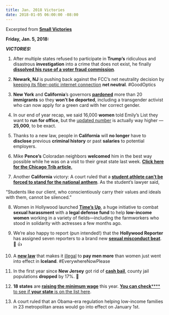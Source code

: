 ```yaml
---
title: Jan. 2018 Victories
date: 2018-01-05 06:00:00 -08:00
---
```


Excerpted from [**Small Victories**](https://www.celebratesmallvictories.com/) 

**Friday, Jan. 5, 2018:**

***VICTORIES***!

1. After multiple states refused to participate in **Trump’s** ridiculous and disastrous **investigation** into a crime that does not exist, he finally **[dissolved his ruse of a voter fraud commission](https://www.nytimes.com/2018/01/03/us/politics/trump-voter-fraud-commission.html?utm_source=Small%2BVictories%2BNewsletter&utm_campaign=fbefd8b4da-EMAIL_CAMPAIGN_2018_01_05&utm_medium=email&utm_term=0_636f315e88-fbefd8b4da-142027269&_r=0&auth=login-email)**.

2. **Newark, NJ** is pushing back against the FCC’s net neutrality decision by [keeping its fiber-optic internet connection](https://www.axios.com/newark-commits-to-keeping-its-fiber-network-net-neutral-2519349873.html?utm_source=Small+Victories+Newsletter&utm_campaign=fbefd8b4da-EMAIL_CAMPAIGN_2018_01_05&utm_medium=email&utm_term=0_636f315e88-fbefd8b4da-142027269) **net neutral**. #GoodOptics

3. **New York** and **California**’s governors **[pardoned](https://www.nytimes.com/2017/12/27/nyregion/trump-cuomo-pardons-immigrants.html?utm_source=Small+Victories+Newsletter&utm_campaign=fbefd8b4da-EMAIL_CAMPAIGN_2018_01_05&utm_medium=email&utm_term=0_636f315e88-fbefd8b4da-142027269)** more than 20 **immigrants** so they **won’t be deported**, including a transgender activist who can now apply for a green card with her correct gender.

4. In our end of year recap, we said 16,000 **women** told Emily’s List they want to **run for office**, but the [updated number](http://thehill.com/blogs/blog-briefing-room/365855-emilys-list-25000-women-have-reached-out-to-us-to-run-for-office?utm_source=Small+Victories+Newsletter&utm_campaign=fbefd8b4da-EMAIL_CAMPAIGN_2018_01_05&utm_medium=email&utm_term=0_636f315e88-fbefd8b4da-142027269) is actually way higher — **25,000**, to be exact.
 
5. Thanks to a new law, people in **California** will **no longer** have to **disclose** previous **criminal history** or past **salaries** to potential employers.

6. Mike **Pence’s** Coloradan neighbors **welcomed** him in the best way possible while he was on a visit to their great state last week.
[**Click here for the Chicago Trib article**.](http://www.chicagotribune.com/news/nationworld/ct-mike-pence-neighbors-20171230-story.html)

7. Another **California** victory: A court ruled that a **[student athlete can’t be forced to stand for the national anthem](http://www.latimes.com/local/lanow/la-me-ln-student-athlete-kneel-20171229-story.html?utm_source=Small+Victories+Newsletter&utm_campaign=fbefd8b4da-EMAIL_CAMPAIGN_2018_01_05&utm_medium=email&utm_term=0_636f315e88-fbefd8b4da-142027269)**. As the student’s lawyer said,
 
“Students like our client, who conscientiously carry their values and ideals with them, cannot be silenced.”

8. Women in Hollywood launched **[Time’s Up](https://www.timesupnow.com/)**, a huge initiative to combat **sexual harassment** with a **legal defense fund** to help **low-income women** working in a variety of fields—including the farmworkers who stood in solidarity with actresses a few months ago.

9. We’re also happy to report (pun intended!) that the **Hollywood Reporter** has assigned seven reporters to a brand new [**sexual misconduct beat**](https://www.newyorker.com/magazine/2018/01/08/can-hollywood-change-its-ways?utm_source=Small+Victories+Newsletter&utm_campaign=fbefd8b4da-EMAIL_CAMPAIGN_2018_01_05&utm_medium=email&utm_term=0_636f315e88-fbefd8b4da-142027269). 📰 👍

10. A [**new law**](http://fortune.com/2018/01/02/illegal-to-pay-men-more-than-women-iceland/?utm_source=Small+Victories+Newsletter&utm_campaign=fbefd8b4da-EMAIL_CAMPAIGN_2018_01_05&utm_medium=email&utm_term=0_636f315e88-fbefd8b4da-142027269) that makes it [illegal](http://fortune.com/2018/01/02/illegal-to-pay-men-more-than-women-iceland/?utm_source=Small+Victories+Newsletter&utm_campaign=fbefd8b4da-EMAIL_CAMPAIGN_2018_01_05&utm_medium=email&utm_term=0_636f315e88-fbefd8b4da-142027269) to **pay men more** than women just went into effect in **Iceland**. #EverywhereNowPlease

11. In the first year since **New Jersey** got rid of [**cash bail**](https://whyy.org/segments/one-year-since-n-j-ditched-cash-bail-heres-going/?utm_source=Small+Victories+Newsletter&utm_campaign=fbefd8b4da-EMAIL_CAMPAIGN_2018_01_05&utm_medium=email&utm_term=0_636f315e88-fbefd8b4da-142027269), county jail populations **dropped** by 17%. 🙌

12. **18 states** are [**raising the minimum wage**](https://www.cbsnews.com/news/higher-minimum-wage-come-to-18-states/?utm_source=Small+Victories+Newsletter&utm_campaign=fbefd8b4da-EMAIL_CAMPAIGN_2018_01_05&utm_medium=email&utm_term=0_636f315e88-fbefd8b4da-142027269) this year. [**You can check****** to see if **your state** is on the list here](https://www.inc.com/huffington-post/minimum-wage-changes-new-law-2018.html?utm_source=Small+Victories+Newsletter&utm_campaign=fbefd8b4da-EMAIL_CAMPAIGN_2018_01_05&utm_medium=email&utm_term=0_636f315e88-fbefd8b4da-142027269).

13. A court ruled that an Obama-era regulation helping low-income families in 23 metropolitan areas would go into effect on January 1st.